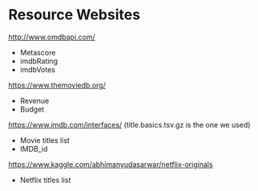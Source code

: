 # Resource Websites

http://www.omdbapi.com/
- Metascore
- imdbRating
- imdbVotes

https://www.themoviedb.org/
- Revenue
- Budget


https://www.imdb.com/interfaces/
(title.basics.tsv.gz is the one we used)
- Movie titles list
- IMDB_id

https://www.kaggle.com/abhimanyudasarwar/netflix-originals
- Netflix titles list


